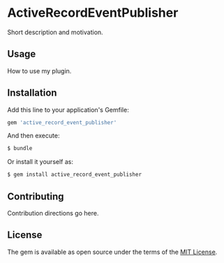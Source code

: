 # ActiveRecordEventPublisher
Short description and motivation.

## Usage
How to use my plugin.

## Installation
Add this line to your application's Gemfile:

```ruby
gem 'active_record_event_publisher'
```

And then execute:
```bash
$ bundle
```

Or install it yourself as:
```bash
$ gem install active_record_event_publisher
```

## Contributing
Contribution directions go here.

## License
The gem is available as open source under the terms of the [MIT License](http://opensource.org/licenses/MIT).
